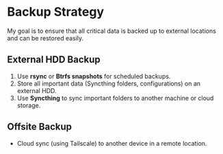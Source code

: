 # Backup Strategy

My goal is to ensure that all critical data is backed up to external locations and can be restored easily.

## External HDD Backup
1. Use **rsync** or **Btrfs snapshots** for scheduled backups.
2. Store all important data (Syncthing folders, configurations) on an external HDD.
3. Use **Syncthing** to sync important folders to another machine or cloud storage.

## Offsite Backup
- Cloud sync (using Tailscale) to another device in a remote location.
